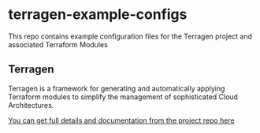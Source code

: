 # terragen-example-configs
This repo contains example configuration files for the Terragen project and associated Terraform Modules

## Terragen

Terragen is a framework for generating and automatically applying Terraform modules to simplify the management of sophisticated Cloud Architectures.

[You can get full details and documentation from the project repo here](https://github.com/hunt3ri/terragen)